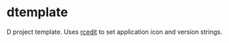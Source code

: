 # dtemplate
D project template. Uses [rcedit](https://github.com/electron/rcedit) to set application icon and version strings.

